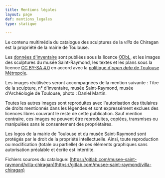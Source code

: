 ```yaml
---
title: Mentions légales
layout: page
def: mentions_legales
type: statique

---
```

Le contenu multimédia du catalogue des sculptures de la _villa_ de Chiragan est la propriété de la mairie de Toulouse.

Les [données d'inventaire](https://data.toulouse-metropole.fr/explore/dataset/inventaire-principal-musee-saint-raymond/information/?q=chiragan) sont publiées sous la licence [ODbL](https://data.toulouse-metropole.fr/page/licence/), et les images des sculptures du musée Saint-Raymond, les textes et les plans sous la licence [CC BY-SA 4.0](https://creativecommons.org/licenses/by-sa/4.0/deed.fr) en accord avec la [politique d'_open data_ de Toulouse Métropole](https://data.toulouse-metropole.fr/page/demarche/).

Les images réutilisées seront accompagnées de la mention suivante : Titre de la sculpture, n° d'inventaire, musée Saint-Raymond, musée d'Archéologie de Toulouse, photo : Daniel Martin.   

Toutes les autres images sont reproduites avec l'autorisation des titulaires de droits mentionnés dans les légendes et sont expressément exclues des licences libres couvrant le reste de cette publication. Sauf mention contraire, ces images ne peuvent être reproduites, copiées, transmises ou manipulées sans le consentement des propriétaires.

Les logos de la mairie de Toulouse et du musée Saint-Raymond sont protégés par le droit de la propriété intellectuelle. Ainsi, toute reproduction ou modification (totale ou partielle) de ces éléments graphiques sans autorisation préalable et écrite est interdite.

Fichiers sources du catalogue: [https://gitlab.com/musee-saint-raymond/villa-chiragan](https://gitlab.com/musee-saint-raymond/villa-chiragan)